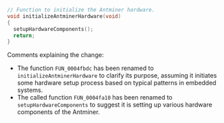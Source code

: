 ```c
// Function to initialize the Antminer hardware.
void initializeAntminerHardware(void)
{
  setupHardwareComponents();
  return;
}
```

Comments explaining the change:
- The function `FUN_0004fbdc` has been renamed to `initializeAntminerHardware` to clarify its purpose, assuming it initiates some hardware setup process based on typical patterns in embedded systems.
- The called function `FUN_0004fa10` has been renamed to `setupHardwareComponents` to suggest it is setting up various hardware components of the Antminer.